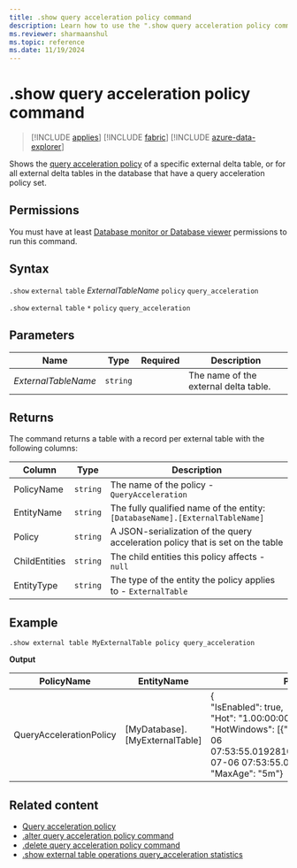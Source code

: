 ```yaml
---
title: .show query acceleration policy command
description: Learn how to use the ".show query acceleration policy command" to accelerate queries over external delta tables.
ms.reviewer: sharmaanshul
ms.topic: reference
ms.date: 11/19/2024
---
```


# .show query acceleration policy command

> [!INCLUDE [applies](../includes/applies-to-version/applies.md)] [!INCLUDE [fabric](../includes/applies-to-version/fabric.md)] [!INCLUDE [azure-data-explorer](../includes/applies-to-version/azure-data-explorer.md)]

Shows the [query acceleration policy](query-acceleration-policy.md) of a specific external delta table, or for all external delta tables in the database that have a query acceleration policy set.

## Permissions

You must have at least [Database monitor or Database viewer](../access-control/role-based-access-control.md) permissions to run this command.

## Syntax

`.show` `external` `table` _ExternalTableName_ `policy` `query_acceleration`

`.show` `external` `table` `*` `policy` `query_acceleration`

## Parameters

| Name                | Type     | Required | Description                           |
| ------------------- | -------- | -------- | ------------------------------------- |
| _ExternalTableName_ | `string` |          | The name of the external delta table. |

## Returns

The command returns a table with a record per external table with the following columns:

| Column        | Type     | Description                                                                    |
| ------------- | -------- | ------------------------------------------------------------------------------ |
| PolicyName    | `string` | The name of the policy - `QueryAcceleration`                                   |
| EntityName    | `string` | The fully qualified name of the entity: `[DatabaseName].[ExternalTableName]`   |
| Policy        | `string` | A JSON-serialization of the query acceleration policy that is set on the table |
| ChildEntities | `string` | The child entities this policy affects - `null`                                |
| EntityType    | `string` | The type of the entity the policy applies to - `ExternalTable`                 |

## Example

```Kusto
.show external table MyExternalTable policy query_acceleration
```

**Output**

| PolicyName              | EntityName                     | Policy                                                                                                                                                                     | ChildEntities | EntityType    |
| ----------------------- | ------------------------------ | -------------------------------------------------------------------------------------------------------------------------------------------------------------------------- | ------------- | ------------- |
| QueryAccelerationPolicy | [MyDatabase].[MyExternalTable] | {<br> "IsEnabled": true,<br> "Hot": "1.00:00:00",<br> "HotWindows": [{"MinValue":"2025-07-06 07:53:55.0192810","MaxValue":"2025-07-06 07:53:55.0192814"}], "MaxAge": "5m"} |               | ExternalTable |

## Related content

- [Query acceleration policy](query-acceleration-policy.md)
- [.alter query acceleration policy command](alter-query-acceleration-policy-command.md)
- [.delete query acceleration policy command](delete-query-acceleration-policy-command.md)
- [.show external table operations query_acceleration statistics](show-external-table-operations-query-acceleration-statistics.md)
